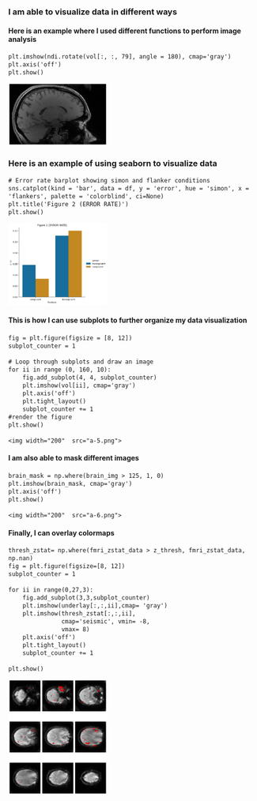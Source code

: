 ### I am able to visualize data in different ways

#### Here is an example where I used different functions to perform image analysis


    plt.imshow(ndi.rotate(vol[:, :, 79], angle = 180), cmap='gray')
    plt.axis('off')
    plt.show()

<img width="200"  src="a-3.png">


### Here is an example of using seaborn to visualize data


    # Error rate barplot showing simon and flanker conditions
    sns.catplot(kind = 'bar', data = df, y = 'error', hue = 'simon', x = 'flankers', palette = 'colorblind', ci=None)
    plt.title('Figure 2 (ERROR RATE)')
    plt.show()
<img width="200"  src="a-4.png">

#### This is how I can use subplots to further organize my data visualization

    fig = plt.figure(figsize = [8, 12])
    subplot_counter = 1

    # Loop through subplots and draw an image 
    for ii in range (0, 160, 10): 
        fig.add_subplot(4, 4, subplot_counter) 
        plt.imshow(vol[ii], cmap='gray')
        plt.axis('off')
        plt.tight_layout()
        subplot_counter += 1 
    #render the figure 
    plt.show()
    
    <img width="200"  src="a-5.png">

#### I am also able to mask different images

    brain_mask = np.where(brain_img > 125, 1, 0)
    plt.imshow(brain_mask, cmap='gray')
    plt.axis('off')
    plt.show()
    
    <img width="200"  src="a-6.png">

#### Finally, I can overlay colormaps

    thresh_zstat= np.where(fmri_zstat_data > z_thresh, fmri_zstat_data, np.nan)
    fig = plt.figure(figsize=[8, 12])
    subplot_counter = 1

    for ii in range(0,27,3):
        fig.add_subplot(3,3,subplot_counter)
        plt.imshow(underlay[:,:,ii],cmap= 'gray')
        plt.imshow(thresh_zstat[:,:,ii],
                   cmap='seismic', vmin= -8,
                   vmax= 8)
        plt.axis('off')
        plt.tight_layout()
        subplot_counter += 1 
        
    plt.show()

<img width="200"  src="a-7.png">

